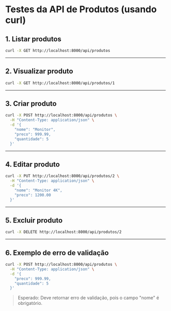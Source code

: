 # Testes da API de Produtos (usando curl)

## 1. Listar produtos

```bash
curl -X GET http://localhost:8000/api/produtos
```

---

## 2. Visualizar produto

```bash
curl -X GET http://localhost:8000/api/produtos/1
```

---

## 3. Criar produto

```bash
curl -X POST http://localhost:8000/api/produtos \
  -H "Content-Type: application/json" \
  -d '{
    "nome": "Monitor",
    "preco": 999.99,
    "quantidade": 5
  }'
```

---

## 4. Editar produto

```bash
curl -X PUT http://localhost:8000/api/produtos/2 \
  -H "Content-Type: application/json" \
  -d '{
    "nome": "Monitor 4K",
    "preco": 1200.00
  }'
```

---

## 5. Excluir produto

```bash
curl -X DELETE http://localhost:8000/api/produtos/2
```

---

## 6. Exemplo de erro de validação

```bash
curl -X POST http://localhost:8000/api/produtos \
  -H "Content-Type: application/json" \
  -d '{
    "preco": 999.99,
    "quantidade": 5
  }'
```

> Esperado: Deve retornar erro de validação, pois o campo "nome" é obrigatório.
